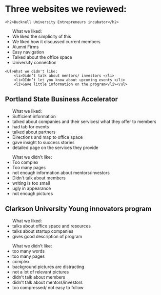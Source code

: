 <h1>Three websites we reviewed:</h1>

	<h2>Bucknell University Entrepreneurs incubator</h2>
  <ul>What we liked:
		<li>We liked the simplicity of this </li>
		<li>We liked how it discussed current members</li>
		<li>Alumni Firms</li>
		<li>Easy navigation</li>
		<li>Talked about the office space</li>
		<li>University connection</li></ul>

    <Ul>What we didn't like:
		<li>Didn’t talk about mentors/ investors </li>
		<li>DIdn’t let you know about upcoming events </li>
		<li>Gave little information on the program</li></ul>

 <h2>Portland State Business Accelerator</h2>
<ul>	What we liked:
<li>Sufficient information</li>
<li>talked about companies and their services/ what they offer to members</li>
<li>had tab for events</li>
<li>talked about partners </li>
<li>Directions and map to office space</li>
<li>gave insight to success stories</li>
<li>detailed page on the services they provide </li></ul>

 <ul>What we didn't like:
<li>Too complex</li>
<li>Too many pages</li>
<li>not enough information about mentors/investors </li>
<li>Didn't talk about members </li>
<li>writing is too small</li>
<li>ugly in appearance </li>
<li>not enough pictures</li></ul>


<h2>Clarkson University Young innovators program</h2>
<ul>What we liked:
<li>talks about office space and resources</li>
<li>talks about startup companies </li>
<li>gives good description of program </li></ul>

<ul>	What we didn't like:
<li>too many words</li>
<li>	too many pages</li>
<li>	complex</li>
<li>	background pictures are distracting</li>
<li>	not a lot of relevant pictures</li>
<li>	didn't talk about members</li>
<li>didn't talk about mentors/investors</li>
<li>too compressed/ not easy to follow </li></ul>
